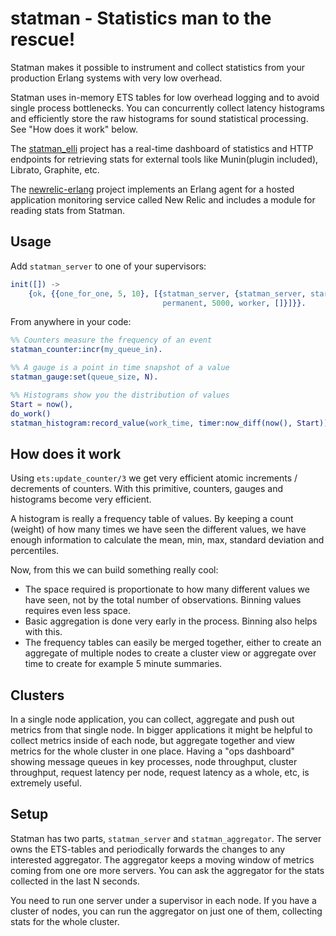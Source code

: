 # statman - Statistics man to the rescue!

Statman makes it possible to instrument and collect statistics from
your production Erlang systems with very low overhead.

Statman uses in-memory ETS tables for low overhead logging and to
avoid single process bottlenecks. You can concurrently collect latency
histograms and efficiently store the raw histograms for sound
statistical processing. See "How does it work" below.

The [statman_elli](https://github.com/knutin/statman_elli) project has
a real-time dashboard of statistics and HTTP endpoints for retrieving
stats for external tools like Munin(plugin included), Librato,
Graphite, etc.

The [newrelic-erlang](https://github.com/wooga/newrelic-erlang)
project implements an Erlang agent for a hosted application monitoring
service called New Relic and includes a module for reading stats from
Statman.

## Usage

Add `statman_server` to one of your supervisors:
```erlang
init([]) ->
    {ok, {{one_for_one, 5, 10}, [{statman_server, {statman_server, start_link, [1000]},
                                  permanent, 5000, worker, []}]}}.
```

From anywhere in your code:

```erlang
%% Counters measure the frequency of an event
statman_counter:incr(my_queue_in).

%% A gauge is a point in time snapshot of a value
statman_gauge:set(queue_size, N).

%% Histograms show you the distribution of values
Start = now(),
do_work()
statman_histogram:record_value(work_time, timer:now_diff(now(), Start)).
```

## How does it work

Using `ets:update_counter/3` we get very efficient atomic increments /
decrements of counters. With this primitive, counters, gauges and
histograms become very efficient.

A histogram is really a frequency table of values. By keeping a count
(weight) of how many times we have seen the different values, we have
enough information to calculate the mean, min, max, standard deviation
and percentiles.

Now, from this we can build something really cool:

 * The space required is proportionate to how many different values we
   have seen, not by the total number of observations. Binning values
   requires even less space.
 * Basic aggregation is done very early in the process. Binning also
   helps with this.
 * The frequency tables can easily be merged together, either to
   create an aggregate of multiple nodes to create a cluster view or
   aggregate over time to create for example 5 minute summaries.


## Clusters

In a single node application, you can collect, aggregate and push out
metrics from that single node. In bigger applications it might be
helpful to collect metrics inside of each node, but aggregate together
and view metrics for the whole cluster in one place. Having a "ops
dashboard" showing message queues in key processes, node throughput,
cluster throughput, request latency per node, request latency as a
whole, etc, is extremely useful.

## Setup

Statman has two parts, `statman_server` and `statman_aggregator`. The
server owns the ETS-tables and periodically forwards the changes to
any interested aggregator. The aggregator keeps a moving window of
metrics coming from one ore more servers. You can ask the aggregator
for the stats collected in the last N seconds.

You need to run one server under a supervisor in each node. If you
have a cluster of nodes, you can run the aggregator on just one of
them, collecting stats for the whole cluster.
